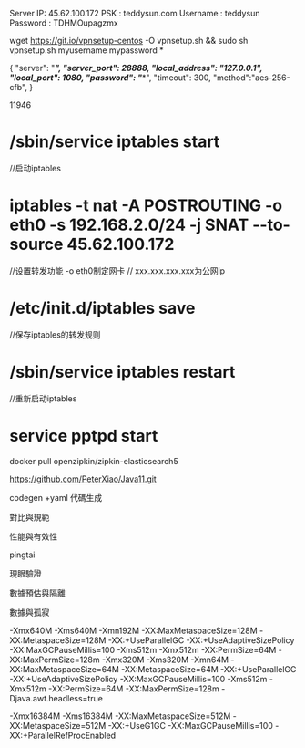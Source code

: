 
Server IP: 45.62.100.172
PSK      : teddysun.com
Username : teddysun
Password : TDHMOupagzmx


 wget https://git.io/vpnsetup-centos -O vpnsetup.sh && sudo sh vpnsetup.sh
 myusername  mypassword *

 {
  "server": "*****",
  "server_port": 28888,
  "local_address": "127.0.0.1",
  "local_port": 1080,
  "password": "******",
  "timeout": 300,
  "method":"aes-256-cfb",
}

 11946

# /sbin/service iptables start
//启动iptables
# iptables -t nat -A POSTROUTING -o eth0 -s 192.168.2.0/24 -j SNAT --to-source 45.62.100.172
//设置转发功能 -o eth0制定网卡
// xxx.xxx.xxx.xxx为公网ip
# /etc/init.d/iptables save
//保存iptables的转发规则
# /sbin/service iptables restart
//重新启动iptables
# service pptpd start

docker pull openzipkin/zipkin-elasticsearch5

https://github.com/PeterXiao/Java11.git


codegen +yaml 代碼生成

對比與規範

性能與有效性


pingtai

現眼驗證

數據預估與隔離

數據與孤寂



-Xmx640M -Xms640M -Xmn192M -XX:MaxMetaspaceSize=128M -XX:MetaspaceSize=128M -XX:+UseParallelGC -XX:+UseAdaptiveSizePolicy -XX:MaxGCPauseMillis=100
-Xms512m -Xmx512m -XX:PermSize=64M -XX:MaxPermSize=128m
-Xmx320M -Xms320M -Xmn64M -XX:MaxMetaspaceSize=64M -XX:MetaspaceSize=64M -XX:+UseParallelGC -XX:+UseAdaptiveSizePolicy -XX:MaxGCPauseMillis=100
-Xms512m -Xmx512m -XX:PermSize=64M -XX:MaxPermSize=128m -Djava.awt.headless=true

-Xmx16384M -Xms16384M -XX:MaxMetaspaceSize=512M -XX:MetaspaceSize=512M -XX:+UseG1GC -XX:MaxGCPauseMillis=100 -XX:+ParallelRefProcEnabled




